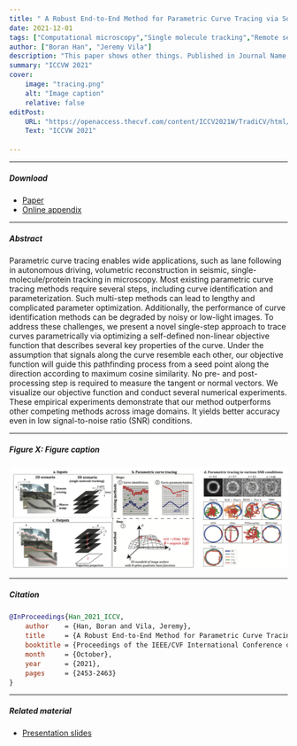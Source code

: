 ```yaml
---
title: " A Robust End-to-End Method for Parametric Curve Tracing via Soft Cosine-Similarity-Based Objective Function" 
date: 2021-12-01
tags: ["Computational microscopy","Single molecule tracking","Remote sensing", "AI4Science"]
author: ["Boran Han", "Jeremy Vila"]
description: "This paper shows other things. Published in Journal Name, 2015." 
summary: "ICCVW 2021" 
cover:
    image: "tracing.png"
    alt: "Image caption"
    relative: false
editPost:
    URL: "https://openaccess.thecvf.com/content/ICCV2021W/TradiCV/html/Han_A_Robust_End-to-End_Method_for_Parametric_Curve_Tracing_via_Soft_ICCVW_2021_paper.html"
    Text: "ICCVW 2021"

---
```


---

##### Download

+ [Paper](https://openaccess.thecvf.com/content/ICCV2021W/TradiCV/papers/Han_A_Robust_End-to-End_Method_for_Parametric_Curve_Tracing_via_Soft_ICCVW_2021_paper.pdf)
+ [Online appendix](https://openaccess.thecvf.com/content/ICCV2021W/TradiCV/supplemental/Han_A_Robust_End-to-End_ICCVW_2021_supplemental.pdf)

---

##### Abstract

Parametric curve tracing enables wide applications, such as lane following in autonomous driving, volumetric reconstruction in seismic, single-molecule/protein tracking in microscopy. Most existing parametric curve tracing methods require several steps, including curve identification and parameterization. Such multi-step methods can lead to lengthy and complicated parameter optimization. Additionally, the performance of curve identification methods can be degraded by noisy or low-light images. To address these challenges, we present a novel single-step approach to trace curves parametrically via optimizing a self-defined non-linear objective function that describes several key properties of the curve. Under the assumption that signals along the curve resemble each other, our objective function will guide this pathfinding process from a seed point along the direction according to maximum cosine similarity. No pre- and post-processing step is required to measure the tangent or normal vectors. We visualize our objective function and conduct several numerical experiments. These empirical experiments demonstrate that our method outperforms other competing methods across image domains. It yields better accuracy even in low signal-to-noise ratio (SNR) conditions. 

---

##### Figure X: Figure caption

![](tracing.png)

---

##### Citation


```BibTeX
@InProceedings{Han_2021_ICCV,
    author    = {Han, Boran and Vila, Jeremy},
    title     = {A Robust End-to-End Method for Parametric Curve Tracing via Soft Cosine-Similarity-Based Objective Function},
    booktitle = {Proceedings of the IEEE/CVF International Conference on Computer Vision (ICCV) Workshops},
    month     = {October},
    year      = {2021},
    pages     = {2453-2463}
}
```

---

##### Related material

+ [Presentation slides](presentation2.pdf)

